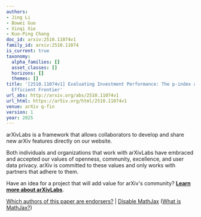 ```yaml
---
authors:
- Jing Li
- Bowei Guo
- Xinqi Xie
- Kuo-Ping Chang
doc_id: arxiv:2510.11074v1
family_id: arxiv:2510.11074
is_current: true
taxonomy:
  alpha_families: []
  asset_classes: []
  horizons: []
  themes: []
title: '[2510.11074v1] Evaluating Investment Performance: The p-index and Empirical
  Efficient Frontier'
url_abs: http://arxiv.org/abs/2510.11074v1
url_html: https://ar5iv.org/html/2510.11074v1
venue: arXiv q-fin
version: 1
year: 2025
---
```



arXivLabs is a framework that allows collaborators to develop and share new arXiv features directly on our website.

Both individuals and organizations that work with arXivLabs have embraced and accepted our values of openness, community, excellence, and user data privacy. arXiv is committed to these values and only works with partners that adhere to them.

Have an idea for a project that will add value for arXiv's community? [**Learn more about arXivLabs**](https://info.arxiv.org/labs/index.html).

[Which authors of this paper are endorsers?](/auth/show-endorsers/2510.11074) |
[Disable MathJax](javascript:setMathjaxCookie()) ([What is MathJax?](https://info.arxiv.org/help/mathjax.html))